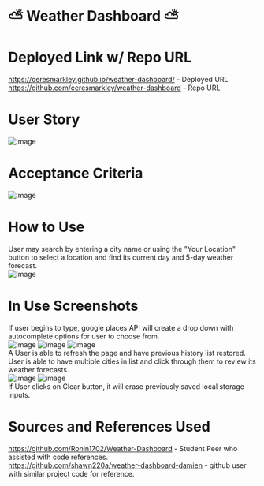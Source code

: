 # ⛅ Weather Dashboard ⛅
# Deployed Link w/ Repo URL
https://ceresmarkley.github.io/weather-dashboard/ - Deployed URL   
https://github.com/ceresmarkley/weather-dashboard - Repo URL
# User Story
![image](https://github.com/ceresmarkley/weather-dashboard/assets/129554518/1ecb6f12-a541-4d70-a2a8-7e58ee155e35)
# Acceptance Criteria
![image](https://github.com/ceresmarkley/weather-dashboard/assets/129554518/9f667270-e2f1-4c0d-9642-fbe6944e5f22)
# How to Use
User may search by entering a city name or using the "Your Location" button to select a location and find its current day and 5-day weather forecast.   
![image](https://github.com/ceresmarkley/weather-dashboard/assets/129554518/4aff4c47-4d41-43b5-a9bc-61f52785b61a)
# In Use Screenshots
If user begins to type, google places API will create a drop down with autocomplete options for user to choose from.   
![image](https://github.com/ceresmarkley/weather-dashboard/assets/129554518/96f898ba-d894-470c-a4bf-ebd17c4b3570)
![image](https://github.com/ceresmarkley/weather-dashboard/assets/129554518/08cf3234-3de9-4869-8107-3dcfc8b79b00)
![image](https://github.com/ceresmarkley/weather-dashboard/assets/129554518/a97ea4d6-d9ae-48b9-8f2a-a633fe6d3f51)     
A User is able to refresh the page and have previous history list restored. User is able to have multiple cities in list and click through them to review its weather forecasts.   
![image](https://github.com/ceresmarkley/weather-dashboard/assets/129554518/18c7a783-66db-465d-9dee-dd9772843384)
![image](https://github.com/ceresmarkley/weather-dashboard/assets/129554518/37cfd544-181b-43b7-bb1b-4bd074778b53)    
If User clicks on Clear button, it will erase previously saved local storage inputs.
# Sources and References Used
https://github.com/Ronin1702/Weather-Dashboard - Student Peer who assisted with code references.    
https://github.com/shawn220a/weather-dashboard-damien - github user with similar project code for reference.
